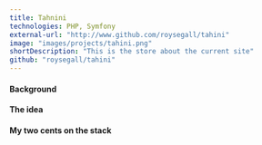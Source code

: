```yaml
---
title: Tahnini
technologies: PHP, Symfony
external-url: "http://www.github.com/roysegall/tahini"
image: "images/projects/tahini.png"
shortDescription: "This is the store about the current site"
github: "roysegall/tahini"
---
```


#### Background

#### The idea

#### My two cents on the stack
